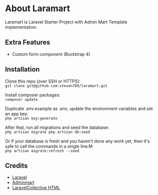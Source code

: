 # About Laramart

Laramart is Laravel Starter Project with Admin Mart Template implementation.

## Extra Features
- Custom form component (Bootstrap 4)

## Installation
Clone this repo (over SSH or HTTPS):<br>
```git clone git@github.com:steven789/laramart.git```

Install composer packages:<br>
```composer update```

Duplicate .env.example as .env, update the environment variables and set an app key:<br>
```php artisan key:generate```

After that, run all migrations and seed the database:<br>
```php artisan migrate php artisan db:seed```

Or if your database is fresh and you haven't done any work yet, then it's safe to call the commands in a single line:M<br>
```php artisan migrate:refresh --seed```

## Credits
- [Laravel](https://github.com/laravel/laravel)
- [Adminmart](https://github.com/adminmart)
- [LaravelCollective HTML](https://github.com/laravelcollective/html)
